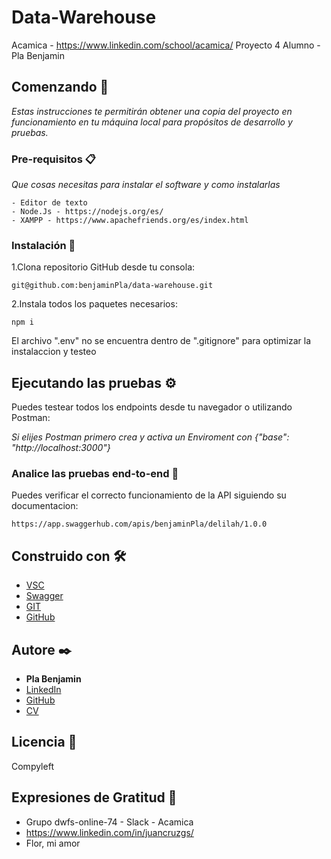 # Data-Warehouse

Acamica - https://www.linkedin.com/school/acamica/ 
Proyecto 4
Alumno - Pla Benjamin

## Comenzando 🚀

_Estas instrucciones te permitirán obtener una copia del proyecto en funcionamiento en tu máquina local para propósitos de desarrollo y pruebas._

### Pre-requisitos 📋

_Que cosas necesitas para instalar el software y como instalarlas_

```
- Editor de texto
- Node.Js - https://nodejs.org/es/
- XAMPP - https://www.apachefriends.org/es/index.html
```

### Instalación 🔧

1.Clona repositorio GitHub desde tu consola:

```
git@github.com:benjaminPla/data-warehouse.git
```

2.Instala todos los paquetes necesarios:

```
npm i
```

El archivo ".env" no se encuentra dentro de ".gitignore" para optimizar la instalaccion y testeo

## Ejecutando las pruebas ⚙️

Puedes testear todos los endpoints desde tu navegador o utilizando Postman:

_Si elijes Postman primero crea y activa un Enviroment con {"base": "http://localhost:3000"}_

### Analice las pruebas end-to-end 🔩

Puedes verificar el correcto funcionamiento de la API siguiendo su documentacion:


```
https://app.swaggerhub.com/apis/benjaminPla/delilah/1.0.0
```

## Construido con 🛠️


* [VSC](https://code.visualstudio.com/)
* [Swagger](https://swagger.io/)
* [GIT](https://git-scm.com/)
* [GitHub](https://github.com/)

## Autore ✒️

* **Pla Benjamin** 
* [LinkedIn](https://www.linkedin.com/in/benjamin-pla/)
* [GitHub](https://github.com/benjaminPla)
* [CV](https://benjaminpla.github.io/cv/)

## Licencia 📄

Compyleft

## Expresiones de Gratitud 🎁

* Grupo dwfs-online-74 - Slack - Acamica
* https://www.linkedin.com/in/juancruzgs/
* Flor, mi amor